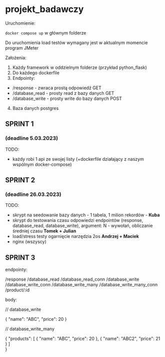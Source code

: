 # projekt_badawczy

Uruchomienie:

`docker compose up` w głównym folderze

Do uruchomienia load testów wymagany jest w aktualnym momencie program JMeter

Założenia:

1. Każdy framework w oddzielnym folderze (przykład python_flask)
2. Do każdego dockerfile
3. Endpointy:

- /response - zwraca prostą odpowiedź GET
- /database_read - prosty read z bazy danych GET
- /database_write - prosty write do bazy danych POST

4. Baza danych postgres

## SPRINT 1

### (deadline 5.03.2023)

TODO:

- każdy robi 1 api ze swojej listy (+dockerfile działający z naszym wspólnym docker-compose)

## SPRINT 2

### (deadline 26.03.2023)

TODO:

- skrypt na seedowanie bazy danych - 1 tabela, 1 milion rekordów - **Kuba**
- skrypt do testowania czasu odpowiedzi endpointów (response, database_read, database_write), argument: N - wywołań, obliczanie średniej czasu **Tomek + Julian**
- load/stress testy ogarnięcie narzędzia 2os **Andrzej + Maciek**
- nginx (wszyscy)

## SPRINT 3
endpointy:

/response
/database_read
/database_read_conn
/database_write
/database_write_conn
/database_write_many
/database_write_many_conn
/product/:id


body:

// database_write


{
    "name": "ABC",
    "price": 20
}


// database_write_many

{
    "products": [
        {
            "name": "ABC",
            "price": 20
        },
        {
            "name": "ABC2",
            "price": 21
        }
    ]  
}
